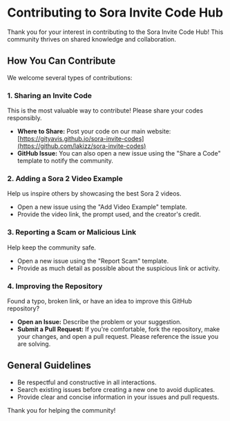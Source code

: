 # Contributing to Sora Invite Code Hub

Thank you for your interest in contributing to the Sora Invite Code Hub! This community thrives on shared knowledge and collaboration.

## How You Can Contribute

We welcome several types of contributions:

### 1. Sharing an Invite Code

This is the most valuable way to contribute! Please share your codes responsibly.

*   **Where to Share:** Post your code on our main website: [https://gityavis.github.io/sora-invite-codes](https://github.com/lakizz/sora-invite-codes)
*   **GitHub Issue:** You can also open a new issue using the "Share a Code" template to notify the community.

### 2. Adding a Sora 2 Video Example

Help us inspire others by showcasing the best Sora 2 videos.

*   Open a new issue using the "Add Video Example" template.
*   Provide the video link, the prompt used, and the creator's credit.

### 3. Reporting a Scam or Malicious Link

Help keep the community safe.

*   Open a new issue using the "Report Scam" template.
*   Provide as much detail as possible about the suspicious link or activity.

### 4. Improving the Repository

Found a typo, broken link, or have an idea to improve this GitHub repository?

*   **Open an Issue:** Describe the problem or your suggestion.
*   **Submit a Pull Request:** If you're comfortable, fork the repository, make your changes, and open a pull request. Please reference the issue you are solving.

## General Guidelines

*   Be respectful and constructive in all interactions.
*   Search existing issues before creating a new one to avoid duplicates.
*   Provide clear and concise information in your issues and pull requests.

Thank you for helping the community!
